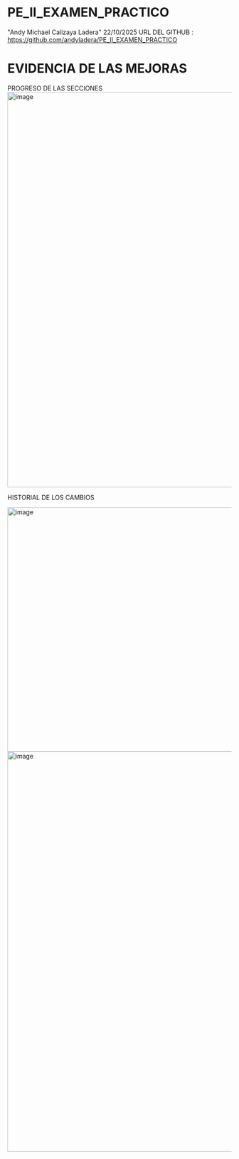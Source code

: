 # PE_II_EXAMEN_PRACTICO
"Andy Michael Calizaya Ladera"
22/10/2025 
URL DEL GITHUB : https://github.com/andyladera/PE_II_EXAMEN_PRACTICO

# EVIDENCIA DE LAS MEJORAS


PROGRESO DE LAS SECCIONES
<img width="1897" height="888" alt="image" src="https://github.com/user-attachments/assets/ff016b7c-4943-4810-8024-212edc64c12d" />



HISTORIAL DE LOS CAMBIOS

<img width="1919" height="548" alt="image" src="https://github.com/user-attachments/assets/51a38061-b064-4116-950c-59caafadf6a8" />


<img width="1890" height="899" alt="image" src="https://github.com/user-attachments/assets/20cc2278-2689-4170-8eae-7324fe71ef64" />



